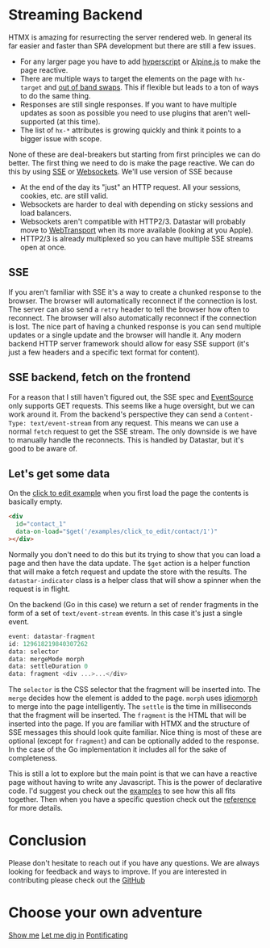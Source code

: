 # Streaming Backend

HTMX is amazing for resurrecting the server rendered web. In general its far easier and faster than SPA development but there are still a few issues.

- For any larger page you have to add [hyperscript](https://hyperscript.org/) or [Alpine.js](https://alpinejs.dev/) to make the page reactive.
- There are multiple ways to target the elements on the page with `hx-target` and [out of band swaps](https://htmx.org/attributes/hx-swap-oob/). This if flexible but leads to a ton of ways to do the same thing.
- Responses are still single responses. If you want to have multiple updates as soon as possible you need to use plugins that aren't well-supported (at this time).
- The list of `hx-*` attributes is growing quickly and think it points to a bigger issue with scope.

None of these are deal-breakers but starting from first principles we can do better. The first thing we need to do is make the page reactive. We can do this by using [SSE](https://developer.mozilla.org/en-US/docs/Web/API/Server-sent_events) or [Websockets](https://developer.mozilla.org/en-US/docs/Web/API/WebSockets_API). We'll use version of SSE because

- At the end of the day its "just" an HTTP request. All your sessions, cookies, etc. are still valid.
- Websockets are harder to deal with depending on sticky sessions and load balancers.
- Websockets aren't compatible with HTTP2/3. Datastar will probably move to [WebTransport](https://web.dev/webtransport/) when its more available (looking at you Apple).
- HTTP2/3 is already multiplexed so you can have multiple SSE streams open at once.

## SSE

If you aren't familiar with SSE it's a way to create a chunked response to the browser. The browser will automatically reconnect if the connection is lost. The server can also send a `retry` header to tell the browser how often to reconnect. The browser will also automatically reconnect if the connection is lost. The nice part of having a chunked response is you can send multiple updates or a single update and the browser will handle it. Any modern backend HTTP server framework should allow for easy SSE support (it's just a few headers and a specific text format for content).

## SSE backend, fetch on the frontend

For a reason that I still haven't figured out, the SSE spec and [EventSource](https://developer.mozilla.org/en-US/docs/Web/API/EventSource) only supports GET requests. This seems like a huge oversight, but we can work around it. From the backend's perspective they can send a `Content-Type: text/event-stream` from any request. This means we can use a normal `fetch` request to get the SSE stream. The only downside is we have to manually handle the reconnects. This is handled by Datastar, but it's good to be aware of.

## Let's get some data

On the [click to edit example](/examples/click_to_edit) when you first load the page the contents is basically empty.

```html
<div
  id="contact_1"
  data-on-load="$get('/examples/click_to_edit/contact/1')"
></div>
```

Normally you don't need to do this but its trying to show that you can load a page and then have the data update. The `$get` action is a helper function that will make a fetch request and update the store with the results. The `datastar-indicator` class is a helper class that will show a spinner when the request is in flight.

On the backend (Go in this case) we return a set of render fragments in the form of a set of `text/event-stream` events. In this case it's just a single event.

```go
event: datastar-fragment
id: 129618219840307262
data: selector
data: mergeMode morph
data: settleDuration 0
data: fragment <div ...>...</div>


```

The `selector` is the CSS selector that the fragment will be inserted into. The `merge` decides how the element is added to the page. `morph` uses [idiomorph](https://github.com/bigskysoftware/idiomorph) to merge into the page intelligently. The `settle` is the time in milliseconds that the fragment will be inserted. The `fragment` is the HTML that will be inserted into the page. If you are familiar with HTMX and the structure of SSE messages this should look quite familiar. Nice thing is most of these are optional (except for `fragment`) and can be optionally added to the response. In the case of the Go implementation it includes all for the sake of completeness.

This is still a lot to explore but the main point is that we can have a reactive page without having to write any Javascript. This is the power of declarative code. I'd suggest you check out the [examples](/examples) to see how this all fits together. Then when you have a specific question check out the [reference](/reference) for more details.

# Conclusion

Please don't hesitate to reach out if you have any questions. We are always looking for feedback and ways to improve. If you are interested in contributing please check out the [GitHub](https://github.com/starfederation/datastar)

# Choose your own adventure

<div class="flex justify-center gap-4">
<a href="/examples" role="button" class="no-underline btn ">Show me</a>
<a href="/reference" role="button" class="no-underline btn ">Let me dig in</a>
<a href="/essays" role="button" class="no-underline btn ">Pontificating</a>
</div>
